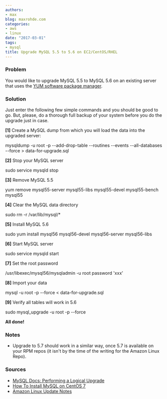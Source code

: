 ```yaml
---
authors:
- max
blog: maxrohde.com
categories:
- aws
- linux
date: "2017-03-01"
tags:
- mysql
title: Upgrade MySQL 5.5 to 5.6 on EC2/CentOS/RHEL
---
```


### Problem

You would like to upgrade MySQL 5.5 to MySQL 5.6 on an existing server that uses the [YUM software package manager](https://fedoraproject.org/wiki/Yum).

### Solution

Just enter the following few simple commands and you should be good to go. But, please, do a thorough full backup of your system before you do the upgrade just in case.

**\[1\]** Create a MySQL dump from which you will load the data into the upgraded server:

mysqldump -u root -p --add-drop-table --routines --events --all-databases --force > data-for-upgrade.sql

**\[2\]** Stop your MySQL server

sudo service mysqld stop

**\[3\]** Remove MySQL 5.5

yum remove mysql55-server mysql55-libs mysql55-devel mysql55-bench mysql55

**\[4\]** Clear the MySQL data directory

sudo rm -r /var/lib/mysql/\*

**\[5\]** Install MySQL 5.6

sudo yum install mysql56 mysql56-devel mysql56-server mysql56-libs

**\[6\]** Start MySQL server

sudo service mysqld start

**\[7\]** Set the root password

/usr/libexec/mysql56/mysqladmin -u root password 'xxx'

**\[8\]** Import your data

mysql -u root -p --force < data-for-upgrade.sql

**\[9\]** Verify all tables will work in 5.6

sudo mysql_upgrade -u root -p --force

**All done!**

### Notes

- Upgrade to 5.7 should work in a similar way, once 5.7 is available on your RPM repos (it isn't by the time of the writing for the Amazon Linux Repo).

### Sources

- [MySQL Docs: Performing a Logical Upgrade](https://dev.mysql.com/doc/refman/5.6/en/upgrading.html#upgrade-procedure-logical)
- [How To Install MySQL on CentOS 7](https://www.digitalocean.com/community/tutorials/how-to-install-mysql-on-centos-7)
- [Amazon Linux Update Notes](https://aws.amazon.com/blogs/aws/now-available-amazon-linux-ami-2015-09/)